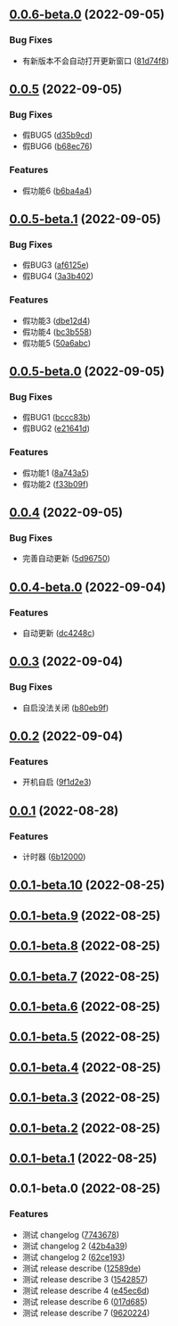 ## [0.0.6-beta.0](https://github.com/xxldm/tool-client/compare/v0.0.5...v0.0.6-beta.0) (2022-09-05)


### Bug Fixes

* 有新版本不会自动打开更新窗口 ([81d74f8](https://github.com/xxldm/tool-client/commit/81d74f8d33f6714e4a83a3d1a6eb168ec414e499))



## [0.0.5](https://github.com/xxldm/tool-client/compare/v0.0.5-beta.1...v0.0.5) (2022-09-05)


### Bug Fixes

* 假BUG5 ([d35b9cd](https://github.com/xxldm/tool-client/commit/d35b9cd3e2d786f68d593e88e4bd620ac25b5081))
* 假BUG6 ([b68ec76](https://github.com/xxldm/tool-client/commit/b68ec7679fd8369648e3668b3a3b660a4e5e2580))


### Features

* 假功能6 ([b6ba4a4](https://github.com/xxldm/tool-client/commit/b6ba4a4daf066469da5aa0c394b23822ae63ea36))



## [0.0.5-beta.1](https://github.com/xxldm/tool-client/compare/v0.0.5-beta.0...v0.0.5-beta.1) (2022-09-05)


### Bug Fixes

* 假BUG3 ([af6125e](https://github.com/xxldm/tool-client/commit/af6125e2a9f5c15019de1f3c65b839a912f38b19))
* 假BUG4 ([3a3b402](https://github.com/xxldm/tool-client/commit/3a3b4026da65a09519c33e4a0004bc064d02a3a2))


### Features

* 假功能3 ([dbe12d4](https://github.com/xxldm/tool-client/commit/dbe12d4451ae9bf9c3e7c77428be94c9c9dc6e24))
* 假功能4 ([bc3b558](https://github.com/xxldm/tool-client/commit/bc3b558b7a1e6cc34ef2abb742c7eadd65b4537a))
* 假功能5 ([50a6abc](https://github.com/xxldm/tool-client/commit/50a6abcd9a288d192426492a970308429f13356e))



## [0.0.5-beta.0](https://github.com/xxldm/tool-client/compare/v0.0.4...v0.0.5-beta.0) (2022-09-05)


### Bug Fixes

* 假BUG1 ([bccc83b](https://github.com/xxldm/tool-client/commit/bccc83b3a0c81253e0c3615a9239e8cbc1f4f331))
* 假BUG2 ([e21641d](https://github.com/xxldm/tool-client/commit/e21641df6021e2bc7f7157fbd30eb6ed3bdfccfc))


### Features

* 假功能1 ([8a743a5](https://github.com/xxldm/tool-client/commit/8a743a57c733290de7bf91f17bc0e39b89cc9206))
* 假功能2 ([f33b09f](https://github.com/xxldm/tool-client/commit/f33b09fb3e0bff867d6d9e79a49849cb94b58a37))



## [0.0.4](https://github.com/xxldm/tool-client/compare/v0.0.4-beta.0...v0.0.4) (2022-09-05)


### Bug Fixes

* 完善自动更新 ([5d96750](https://github.com/xxldm/tool-client/commit/5d967503139420c132e955766880a2a2bcb873bb))



## [0.0.4-beta.0](https://github.com/xxldm/tool-client/compare/v0.0.3...v0.0.4-beta.0) (2022-09-04)


### Features

* 自动更新 ([dc4248c](https://github.com/xxldm/tool-client/commit/dc4248c226909d27a0e9a883645addedf3148b56))



## [0.0.3](https://github.com/xxldm/tool-client/compare/v0.0.2...v0.0.3) (2022-09-04)


### Bug Fixes

* 自启没法关闭 ([b80eb9f](https://github.com/xxldm/tool-client/commit/b80eb9fd05864eed9640b713b9f2080aac4bfab9))



## [0.0.2](https://github.com/xxldm/tool-client/compare/v0.0.1...v0.0.2) (2022-09-04)


### Features

* 开机自启 ([9f1d2e3](https://github.com/xxldm/tool-client/commit/9f1d2e36a4227454b5ad46be0d4c110661ef7c48))



## [0.0.1](https://github.com/xxldm/tool-client/compare/v0.0.1-beta.10...v0.0.1) (2022-08-28)


### Features

* 计时器 ([6b12000](https://github.com/xxldm/tool-client/commit/6b12000e62d2d7d95f7298a016e2da65606f8741))



## [0.0.1-beta.10](https://github.com/xxldm/tool-client/compare/v0.0.1-beta.9...v0.0.1-beta.10) (2022-08-25)



## [0.0.1-beta.9](https://github.com/xxldm/tool-client/compare/v0.0.1-beta.8...v0.0.1-beta.9) (2022-08-25)



## [0.0.1-beta.8](https://github.com/xxldm/tool-client/compare/v0.0.1-beta.7...v0.0.1-beta.8) (2022-08-25)



## [0.0.1-beta.7](https://github.com/xxldm/tool-client/compare/v0.0.1-beta.6...v0.0.1-beta.7) (2022-08-25)



## [0.0.1-beta.6](https://github.com/xxldm/tool-client/compare/v0.0.1-beta.5...v0.0.1-beta.6) (2022-08-25)



## [0.0.1-beta.5](https://github.com/xxldm/tool-client/compare/v0.0.1-beta.4...v0.0.1-beta.5) (2022-08-25)



## [0.0.1-beta.4](https://github.com/xxldm/tool-client/compare/v0.0.1-beta.3...v0.0.1-beta.4) (2022-08-25)



## [0.0.1-beta.3](https://github.com/xxldm/tool-client/compare/v0.0.1-beta.2...v0.0.1-beta.3) (2022-08-25)



## [0.0.1-beta.2](https://github.com/xxldm/tool-client/compare/v0.0.1-beta.1...v0.0.1-beta.2) (2022-08-25)



## [0.0.1-beta.1](https://github.com/xxldm/tool-client/compare/v0.0.1-beta.0...v0.0.1-beta.1) (2022-08-25)



## 0.0.1-beta.0 (2022-08-25)


### Features

* 测试 changelog ([7743678](https://github.com/xxldm/tool-client/commit/77436788e7d09681da0a7578f966bd1e40e6a5dd))
* 测试 changelog 2 ([42b4a39](https://github.com/xxldm/tool-client/commit/42b4a397341f059455d3a92728b13d1c1842523e))
* 测试 changelog 2 ([62ce193](https://github.com/xxldm/tool-client/commit/62ce193335d5867edaa6011ddcfee9f07cf27c1e))
* 测试 release describe ([12589de](https://github.com/xxldm/tool-client/commit/12589dea48205428b9c8aaad1e0a77f4e2a0e5cd))
* 测试 release describe 3 ([1542857](https://github.com/xxldm/tool-client/commit/154285791abdd86bfba27434afec641ca70f708b))
* 测试 release describe 4 ([e45ec6d](https://github.com/xxldm/tool-client/commit/e45ec6d6d3f288ebf92a35dc86aeb0c1e352aa75))
* 测试 release describe 6 ([017d685](https://github.com/xxldm/tool-client/commit/017d68590345194a91c52391a6629be247241284))
* 测试 release describe 7 ([9620224](https://github.com/xxldm/tool-client/commit/9620224c19202008d31ddf3766550ec9abf91222))



